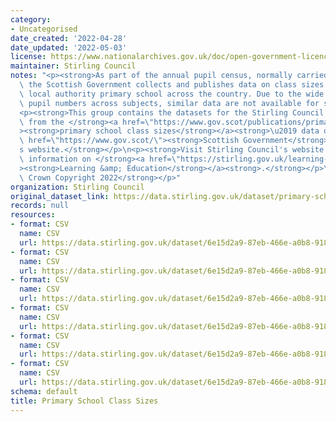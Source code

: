 ```yaml
---
category:
- Uncategorised
date_created: '2022-04-28'
date_updated: '2022-05-03'
license: https://www.nationalarchives.gov.uk/doc/open-government-licence/version/3/
maintainer: Stirling Council
notes: "<p><strong>As part of the annual pupil census, normally carried out in September,\
  \ the Scottish Government collects and publishes data on class sizes from every\
  \ local authority primary school across the country. Due to the wide variation in\
  \ pupil numbers across subjects, similar data are not available for secondary schools.</strong></p>\n\
  <p><strong>This group contains the datasets for the Stirling Council area, sourced\
  \ from the </strong><a href=\"https://www.gov.scot/publications/primary-school-class-sizes/\"\
  ><strong>primary school class sizes</strong></a><strong>\u2019 data on the </strong><a\
  \ href=\"https://www.gov.scot/\"><strong>Scottish Government</strong></a><strong>\u2019\
  s website.</strong></p>\n<p><strong>Visit Stirling Council's website for further\
  \ information on </strong><a href=\"https://stirling.gov.uk/learning-education/\"\
  ><strong>Learning &amp; Education</strong></a><strong>.</strong></p>\n<p><strong>\xA9\
  \ Crown Copyright 2022</strong></p>"
organization: Stirling Council
original_dataset_link: https://data.stirling.gov.uk/dataset/primary-school-class-sizes
records: null
resources:
- format: CSV
  name: CSV
  url: https://data.stirling.gov.uk/dataset/6e15d2a9-87eb-466e-a0b8-9182cb70f215/resource/67e3927a-36ee-4172-87f7-c9a2c5ba18d0/download/20220428-stirling-council-primary-school-class-sizes-september-2016.csv
- format: CSV
  name: CSV
  url: https://data.stirling.gov.uk/dataset/6e15d2a9-87eb-466e-a0b8-9182cb70f215/resource/18243706-e93e-4b6e-990e-7062e4640553/download/20220428-stirling-council-primary-school-class-sizes-september-2017.csv
- format: CSV
  name: CSV
  url: https://data.stirling.gov.uk/dataset/6e15d2a9-87eb-466e-a0b8-9182cb70f215/resource/a95511ce-44c6-4cdd-b818-d2a6fdde437c/download/20220428-stirling-council-primary-school-class-sizes-september-2018.csv
- format: CSV
  name: CSV
  url: https://data.stirling.gov.uk/dataset/6e15d2a9-87eb-466e-a0b8-9182cb70f215/resource/67f14a73-55fe-4c8c-9d93-4e2715670e55/download/20220428-stirling-council-primary-school-class-sizes-september-2019.csv
- format: CSV
  name: CSV
  url: https://data.stirling.gov.uk/dataset/6e15d2a9-87eb-466e-a0b8-9182cb70f215/resource/2fae95f4-542d-4904-b974-fad160ee77e1/download/20220428-stirling-council-primary-school-class-sizes-september-2020.csv
- format: CSV
  name: CSV
  url: https://data.stirling.gov.uk/dataset/6e15d2a9-87eb-466e-a0b8-9182cb70f215/resource/4dc8e478-a1c6-4171-b4e3-53f57aac9315/download/20220428-stirling-council-primary-school-class-sizes-september-2021.csv
schema: default
title: Primary School Class Sizes
---
```

